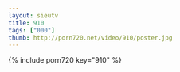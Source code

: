 ```yaml
--- 
layout: sieutv
title: 910
tags: ["000"]
thumb: http://porn720.net/video/910/poster.jpg
---
```

{% include porn720 key="910" %} 
